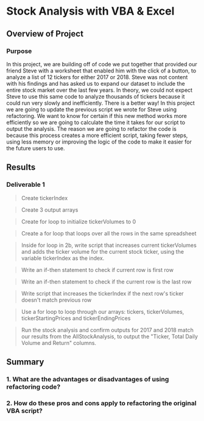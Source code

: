 # **Stock Analysis with VBA & Excel**

## **Overview of Project**

### Purpose
In this project, we are building off of code we put together that provided our friend Steve with a worksheet that enabled him with the click of a button, to analyze a list of 12 tickers for either 2017 or 2018. Steve was not content with his findings and has asked us to expand our dataset to include the entire stock market over the last few years. In theory, we could not expect Steve to use this same code to analyze thousands of tickers because it could run very slowly and inefficiently. There is a better way!
In this project we are going to update the previous script we wrote for Steve using refactoring. We want to know for certain if this new method works more efficiently so we are going to calculate the time it takes for our script to output the analysis.
The reason we are going to refactor the code is because this process creates a more efficient script, taking fewer steps, using less memory or improving the logic of the code to make it easier for the future users to use.



## **Results**

### Deliverable 1

>Create tickerIndex

>Create 3 output arrays

>Create for loop to initialize tickerVolumes to 0

>Create a for loop that loops over all the rows in the same spreadsheet

>Inside for loop in 2b, write script that increases current tickerVolumes and adds the ticker volume for the current stock ticker, using the variable tickerIndex as the index.

>Write an if-then statement to check if current row is first row

>Write an if-then statement to check if the current row is the last row

>Write script that increases the tickerIndex if the next row's ticker doesn't match previous row

>Use a for loop to loop through our arrays: tickers, tickerVolumes, tickerStartingPrices and tickerEndingPrices

>Run the stock analysis and confirm outputs for 2017 and 2018 match our results from the AllStockAnalysis, to output the "Ticker, Total Daily Volume and Return" columns.


## **Summary**

### 1. What are the advantages or disadvantages of using refactoring code?

### 2. How do these pros and cons apply to refactoring the original VBA script?